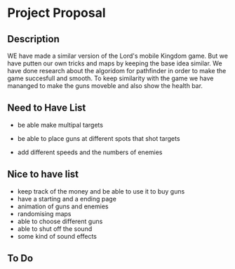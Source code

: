 # Project Proposal

## Description

WE have made a similar version of the Lord's mobile Kingdom game. But we have putten our own tricks and maps by keeping the base idea similar. We have done research about the algoridom for pathfinder in order to make the game succesfull and smooth. To keep similarity with the game we have mananged to make the guns moveble and also show the health bar.

## Need to Have List

<!-- - have a pathfinder for the enemies -->
- be able make multipal targets
<!-- - show a health bar for the enemies -->
- be able to place guns at different spots that shot targets
<!-- - keep track of the score -->
- add different speeds and the numbers of enemies

## Nice to have list
- keep track of the money and be able to use it to buy guns
- have a starting and a ending page
- animation of guns and enemies
- randomising maps
- able to choose different guns
- able to shut off the sound
- some kind of sound effects





## To Do
<!-- make a better health bar -->
<!-- make the enemies an array, so we can make multipul enemies, and display them
Kinda Working-->
<!-- make a timer for the enemies movement -->
